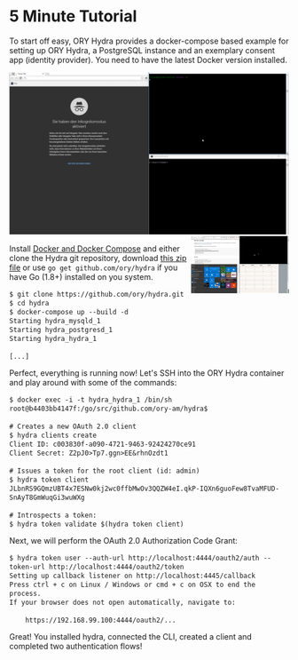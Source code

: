 # 5 Minute Tutorial

To start off easy, ORY Hydra provides a docker-compose based example for setting up ORY Hydra, a PostgreSQL instance
and an exemplary consent app (identity provider). You need to have the latest Docker version installed.

<img src="images/oauth2-flow.gif" alt="OAuth2 Flow">

<img alt="Running the example" align="right" width="35%" src="images/run-the-example.gif">

Install [Docker and Docker Compose](https://github.com/ory-am/hydra#installation) and either clone the Hydra git repository,
download [this zip file](https://github.com/ory-am/hydra/archive/master.zip) or use `go get github.com/ory/hydra` if you have Go (1.8+) installed on you system.

```
$ git clone https://github.com/ory/hydra.git
$ cd hydra
$ docker-compose up --build -d
Starting hydra_mysqld_1
Starting hydra_postgresd_1
Starting hydra_hydra_1

[...]
```

Perfect, everything is running now! Let's SSH into the ORY Hydra container and play around with some of the commands:

```
$ docker exec -i -t hydra_hydra_1 /bin/sh
root@b4403bb4147f:/go/src/github.com/ory-am/hydra$

# Creates a new OAuth 2.0 client
$ hydra clients create
Client ID: c003830f-a090-4721-9463-92424270ce91
Client Secret: Z2pJ0>Tp7.ggn>EE&rhnOzdt1

# Issues a token for the root client (id: admin)
$ hydra token client
JLbnRS9GQmzUBT4x7ESNw0kj2wc0ffbMwOv3QQZW4eI.qkP-IQXn6guoFew8TvaMFUD-SnAyT8GmWuqGi3wuWXg

# Introspects a token:
$ hydra token validate $(hydra token client)
```

Next, we will perform the OAuth 2.0 Authorization Code Grant:

```
$ hydra token user --auth-url http://localhost:4444/oauth2/auth --token-url http://localhost:4444/oauth2/token
Setting up callback listener on http://localhost:4445/callback
Press ctrl + c on Linux / Windows or cmd + c on OSX to end the process.
If your browser does not open automatically, navigate to:

    https://192.168.99.100:4444/oauth2/...
```

Great! You installed hydra, connected the CLI, created a client and completed two authentication flows!
